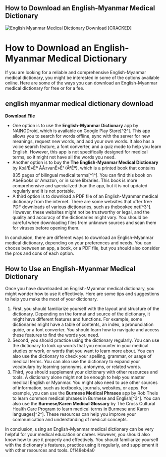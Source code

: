 ## How to Download an English-Myanmar Medical Dictionary

 
![English Myanmar Medical Dictionary Download \[CRACKED\]](https://www.ncbi.nlm.nih.gov/corehtml/pmc/pmcgifs/pmc-card-share.jpg?_=0)

 
# How to Download an English-Myanmar Medical Dictionary
 
If you are looking for a reliable and comprehensive English-Myanmar medical dictionary, you might be interested in some of the options available online. Here are some of the ways you can download an English-Myanmar medical dictionary for free or for a fee.
 
## english myanmar medical dictionary download


[**Download File**](https://www.google.com/url?q=https%3A%2F%2Fcinurl.com%2F2tM7DY&sa=D&sntz=1&usg=AOvVaw2gLIVR3X9DZz6-jd0Q6yju)

 
- One option is to use the **English-Myanmar Dictionary** app by NAINGDroid, which is available on Google Play Store[^2^]. This app allows you to search for words offline, sync with the server for new meanings, request new words, and add your own words. It also has a voice search feature, a font converter, and a quiz mode to help you learn English. However, this app is not specifically designed for medical terms, so it might not have all the words you need.
- Another option is to buy the **The English-Myanmar Medical Dictionary** by Koá¹Ê»Êº ÃÃ±vanÊ»Ê¹ (ÅªÊº), which is a printed book that contains 835 pages of bilingual medical terms[^1^]. You can find this book on AbeBooks or Amazon, or in some libraries. This book is more comprehensive and specialized than the app, but it is not updated regularly and it is not portable.
- A third option is to download a PDF file of an English-Myanmar medical dictionary from the internet. There are some websites that offer free PDF downloads of various dictionaries, such as thebookee.net[^3^]. However, these websites might not be trustworthy or legal, and the quality and accuracy of the dictionaries might vary. You should be careful when downloading files from unknown sources and scan them for viruses before opening them.

In conclusion, there are different ways to download an English-Myanmar medical dictionary, depending on your preferences and needs. You can choose between an app, a book, or a PDF file, but you should also consider the pros and cons of each option.

## How to Use an English-Myanmar Medical Dictionary
 
Once you have downloaded an English-Myanmar medical dictionary, you might wonder how to use it effectively. Here are some tips and suggestions to help you make the most of your dictionary.

1. First, you should familiarize yourself with the layout and structure of the dictionary. Depending on the format and source of the dictionary, it might have different features and functions. For example, some dictionaries might have a table of contents, an index, a pronunciation guide, or a font converter. You should learn how to navigate and access these features to find the words you need.
2. Second, you should practice using the dictionary regularly. You can use the dictionary to look up words that you encounter in your medical studies or work, or words that you want to learn more about. You can also use the dictionary to check your spelling, grammar, or usage of medical terms. You can also use the dictionary to expand your vocabulary by learning synonyms, antonyms, or related words.
3. Third, you should supplement your dictionary with other resources and tools. A dictionary alone might not be enough to help you master medical English or Myanmar. You might also need to use other sources of information, such as textbooks, journals, websites, or apps. For example, you can use the **Burmese Medical Phrases** app by Rob Theis to learn common medical phrases in Burmese and English[^3^]. You can also use the **Burmese/Karen Medical Glossary** by The Cross Cultural Health Care Program to learn medical terms in Burmese and Karen languages[^2^]. These resources can help you improve your communication and understanding of medical concepts.

In conclusion, using an English-Myanmar medical dictionary can be very helpful for your medical education or career. However, you should also know how to use it properly and effectively. You should familiarize yourself with the dictionary's features, practice using it regularly, and supplement it with other resources and tools.
 0f148eb4a0
